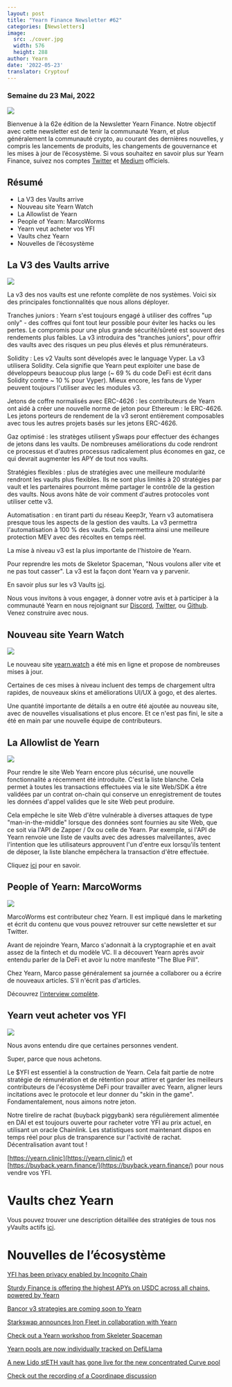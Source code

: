 ```yaml
---
layout: post
title: "Yearn Finance Newsletter #62"
categories: [Newsletters]
image:
  src: ./cover.jpg
  width: 576
  height: 288
author: Yearn
date: '2022-05-23'
translator: Cryptouf
---
```


### Semaine du 23 Mai, 2022

![](./image1.jpg?w=900&h=453)

Bienvenue à la 62e édition de la Newsletter Yearn Finance. Notre objectif avec cette newsletter est de tenir la communauté Yearn, et plus généralement la communauté crypto, au courant des dernières nouvelles, y compris les lancements de produits, les changements de gouvernance et les mises à jour de l’écosystème. Si vous souhaitez en savoir plus sur Yearn Finance, suivez nos comptes [Twitter](https://twitter.com/iearnfinance) et [Medium](https://medium.com/iearn) officiels.

## Résumé

- La V3 des Vaults arrive
- Nouveau site  Yearn Watch
- La Allowlist de Yearn
- People of Yearn: MarcoWorms
- Yearn veut acheter vos YFI
- Vaults chez Yearn 
- Nouvelles de l’écosystème

## La V3 des Vaults arrive

![](./image2.jpg?w=900&h=429)

La v3 des nos vaults est une refonte complète de nos systèmes. Voici six des principales fonctionnalités que nous allons déployer.

Tranches juniors : Yearn s'est toujours engagé à utiliser des coffres "up only" - des coffres qui font tout leur possible pour éviter les hacks ou les pertes. Le compromis pour une plus grande sécurité/sûreté est souvent des rendements plus faibles. La v3 introduira des "tranches juniors", pour offrir des vaults avec des risques un peu plus élevés et plus rémunérateurs.

Solidity : Les v2 Vaults sont dévelopés avec le language Vyper. La v3 utilisera Solidity. Cela signifie que Yearn peut exploiter une base de développeurs beaucoup plus large (~ 69 % du code DeFi est écrit dans Solidity contre ~ 10 % pour Vyper). Mieux encore, les fans de Vyper peuvent toujours l'utiliser avec les modules v3.

Jetons de coffre normalisés avec ERC-4626 : les contributeurs de Yearn ont aidé à créer une nouvelle norme de jeton pour Ethereum : le ERC-4626. Les jetons porteurs de rendement de la v3 seront entièrement composables avec tous les autres projets basés sur les jetons ERC-4626.

Gaz optimisé : les stratèges utilisent ySwaps pour effectuer des échanges de jetons dans les vaults. De nombreuses améliorations du code rendront ce processus et d'autres processus radicalement plus économes en gaz, ce qui devrait augmenter les APY de tout nos vaults.

Stratégies flexibles : plus de stratégies avec une meilleure modularité rendront les vaults plus flexibles. Ils ne sont plus limités à 20 stratégies par vault et les partenaires pourront même partager le contrôle de la gestion des vaults. Nous avons hâte de voir comment d'autres protocoles vont utiliser cette v3.

Automatisation : en tirant parti du réseau Keep3r, Yearn v3 automatisera presque tous les aspects de la gestion des vaults. La v3 permettra l'automatisation à 100 % des vaults. Cela permettra ainsi une meilleure protection MEV avec des récoltes en temps réel.

La mise à niveau v3 est la plus importante de l'histoire de Yearn.

Pour reprendre les mots de Skeletor Spaceman, "Nous voulons aller vite et ne pas tout casser". La v3 est la façon dont Yearn va y parvenir. 

En savoir plus sur les v3 Vaults [ici](https://medium.com/iearn/yearn-vaults-v3-36ce7c468ca0).

Nous vous invitons à vous engager, à donner votre avis et à participer à la communauté Yearn en nous rejoignant sur [Discord](https://discord.gg/8rF374XkXy), [Twitter](http://twitter.com/iearnfinance), ou [Github](http://github.com/yearn). Venez construire avec nous.

## Nouveau site  Yearn Watch

![](./image3.jpg?w=900&h=705)

Le nouveau site [yearn.watch](https://yearn.watch/) a été mis en ligne et propose de nombreuses mises à jour.

Certaines de ces mises à niveau incluent des temps de chargement ultra rapides, de nouveaux skins et améliorations UI/UX à gogo, et des alertes.

Une quantité importante de détails a en outre été ajoutée au nouveau site, avec de nouvelles visualisations et plus encore. Et ce n'est pas fini, le site a été en main par une nouvelle équipe de contributeurs.

## La Allowlist de Yearn

![](./image4.jpg?w=900&h=429)

Pour rendre le site Web Yearn encore plus sécurisé, une nouvelle fonctionnalité a récemment été introduite. C'est la liste blanche. Cela permet à toutes les transactions effectuées via le site Web/SDK a être validées par un contrat on-chain qui conserve un enregistrement de toutes les données d'appel valides que le site Web peut produire.

Cela empêche le site Web d'être vulnérable à diverses attaques de type "man-in-the-middle" lorsque des données sont fournies au site Web, que ce soit via l'API de Zapper / 0x ou celle de Yearn. Par exemple, si l'API de Yearn renvoie une liste de vaults avec des adresses malveillantes, avec l'intention que les utilisateurs approuvent l'un d'entre eux lorsqu'ils tentent de déposer, la liste blanche empêchera la transaction d'être effectuée.

Cliquez [ici](https://medium.com/iearn/yearn-allowlist-71757d4e3cf4) pour en savoir.

## People of Yearn: MarcoWorms

![](./image5.jpg?w=380&h=380)

MarcoWorms est contributeur chez Yearn. Il est impliqué dans le marketing et écrit du contenu que vous pouvez retrouver sur cette newsletter et sur Twitter.

Avant de rejoindre Yearn, Marco s'adonnait à la cryptographie et en avait assez de la fintech et du modèle VC. Il a découvert Yearn après avoir entendu parler de la DeFi et avoir lu notre manifeste "The Blue Pill".

Chez Yearn, Marco passe généralement sa journée a collaborer ou a écrire de nouveaux articles. S'il n'écrit pas d'articles.

Découvrez [l'interview complète](https://medium.com/iearn/people-of-yearn-marco-worms-c9bb139d278e).

## Yearn veut acheter vos YFI

![](./image6.jpg?w=900&h=450)

Nous avons entendu dire que certaines personnes vendent.

Super, parce que nous achetons.

Le $YFI est essentiel à la construction de Yearn. Cela fait partie de notre stratégie de rémunération et de rétention pour attirer et garder les meilleurs contributeurs de l'écosystème DeFi pour travailler avec Yearn, aligner leurs incitations avec le protocole et leur donner du "skin in the game". Fondamentalement, nous aimons notre jeton.

Notre tirelire de rachat (buyback piggybank) sera régulièrement alimentée en DAI et est toujours ouverte pour racheter votre YFI au prix actuel, en utilisant un oracle Chainlink. Les statistiques sont maintenant dispos en temps réel pour plus de transparence sur l'activité de rachat. Décentralisation avant tout !

[https://yearn.clinic](https://yearn.clinic/) et [https://buyback.yearn.finance/](https://buyback.yearn.finance/) pour nous vendre vos YFI.

# Vaults chez Yearn

Vous pouvez trouver une description détaillée des stratégies de tous nos yVaults actifs [ici](https://medium.com/yearn-state-of-the-vaults/the-vaults-at-yearn-9237905ffed3).

# Nouvelles de l’écosystème

[YFI has been privacy enabled by Incognito Chain](https://twitter.com/IncognitoChain/status/1527045614273544200)

[Sturdy Finance is offering the highest APYs on USDC across all chains, powered by Yearn](https://twitter.com/pgpsam/status/1526301386173992961)

[Bancor v3 strategies are coming soon to Yearn](https://twitter.com/iearnfinance/status/1524417579539779585?s=20&t=cFsaa8mpS97O9Gvbhjm0iQ)

[Starkswap announces Iron Fleet in collaboration with Yearn](https://twitter.com/starkswap/status/1523695464180510721?s=20&t=0eYE4R6Ip9eG2SmowIrFYw)

[Check out a Yearn workshop from Skeleter Spaceman](https://twitter.com/iearnfinance/status/1524491263344533506?s=20&t=0eYE4R6Ip9eG2SmowIrFYw)

[Yearn pools are now individually tracked on DefiLlama](https://twitter.com/DefiLlama/status/1524968130967216146?s=20&t=0eYE4R6Ip9eG2SmowIrFYw)

[A new Lido stETH vault has gone live for the new concentrated Curve pool](https://twitter.com/iearnfinance/status/1524913700334731264?s=20&t=0eYE4R6Ip9eG2SmowIrFYw)

[Check out the recording of a Coordinape discussion](https://twitter.com/YFI_interns/status/1525159821321830403)
